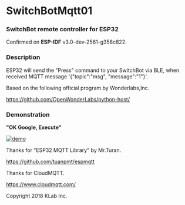 # SwitchBotMqtt01
### SwitchBot remote controller for ESP32
Confirmed on **ESP-IDF** v3.0-dev-2561-g358c822.

### Description
ESP32 will send the "Press" command to your SwitchBot via BLE, when received MQTT message '{"topic":"msg", "message":"1"}'.

Based on the following official program by Wonderlabs,Inc.

https://github.com/OpenWonderLabs/python-host/

### Demonstration

**"OK Google, Execute"**

[![demo](http://dsas.blog.klab.org/data/SwitchBot/demo.jpg)](http://dsas.blog.klab.org/data/SwitchBot/20180601_SwitchBot_ESP32_02.mp4)


Thanks for "ESP32 MQTT Library" by Mr.Turan.

https://github.com/tuanpmt/espmqtt

Thanks for CloudMQTT.

https://www.cloudmqtt.com/


Copyright 2018 KLab Inc.
